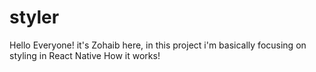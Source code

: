 # styler

Hello Everyone! it's Zohaib here, in this project i'm basically focusing on styling in React Native How it works!
